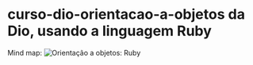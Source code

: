 # curso-dio-orientacao-a-objetos da Dio, usando a linguagem Ruby
 Mind map:
![Orientação a objetos: Ruby](https://user-images.githubusercontent.com/103076610/193631087-d66d51ea-d2ce-4497-9971-8ce26a42ff90.png)
